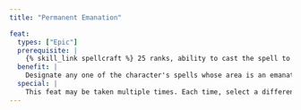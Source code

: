 ```yaml
---
title: "Permanent Emanation"

feat:
  types: ["Epic"]
  prerequisite: |
    {% skill_link spellcraft %} 25 ranks, ability to cast the spell to be made permanent.
  benefit: |
    Designate any one of the character's spells whose area is an emanation from the character. This spell's effect is permanent (though the character can dismiss or restart it as a free action). Effects that would normally dispel this spell instead suppress it for 2d4 rounds.
  special: |
    This feat may be taken multiple times. Each time, select a different spell to become permanent.
---
```


